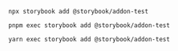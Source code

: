 ```shell renderer="common" language="js" packageManager="npm"
npx storybook add @storybook/addon-test
```

```shell renderer="common" language="js" packageManager="pnpm"
pnpm exec storybook add @storybook/addon-test
```

```shell renderer="common" language="js" packageManager="yarn"
yarn exec storybook add @storybook/addon-test
```
